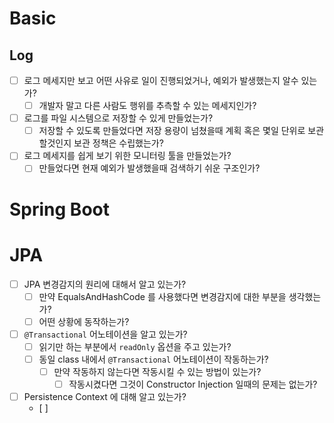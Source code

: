 # Basic

## Log
- [ ] 로그 메세지만 보고 어떤 사유로 일이 진행되었거나, 예외가 발생했는지 알수 있는가? 
    - [ ] 개발자 말고 다른 사람도 행위를 추측할 수 있는 메세지인가?
- [ ] 로그를 파일 시스템으로 저장할 수 있게 만들었는가?
    - [ ] 저장할 수 있도록 만들었다면 저장 용량이 넘쳤을때 계획 혹은 몇일 단위로 보관할것인지 보관 정책은 수립했는가?
- [ ] 로그 메세지를 쉽게 보기 위한 모니터링 툴을 만들었는가?
    - [ ] 만들었다면 현재 예외가 발생했을때 검색하기 쉬운 구조인가?

# Spring Boot

# JPA

- [ ] JPA 변경감지의 원리에 대해서 알고 있는가?
    - [ ] 만약 EqualsAndHashCode 를 사용했다면 변경감지에 대한 부분을 생각했는가?
    - [ ] 어떤 상황에 동작하는가?

- [ ] `@Transactional` 어노테이션을 알고 있는가?
    - [ ] 읽기만 하는 부분에서 `readOnly` 옵션을 주고 있는가?
    - [ ] 동일 class 내에서 `@Transactional` 어노테이션이 작동하는가?
        - [ ] 만약 작동하지 않는다면 작동시킬 수 있는 방법이 있는가?
            - [ ] 작동시켰다면 그것이 Constructor Injection 일때의 문제는 없는가?

- [ ] Persistence Context 에 대해 알고 있는가?
    - [ ]